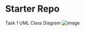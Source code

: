 # Starter Repo

Task 1 
UML Class Diagram
![image](https://github.com/xGiye/forage-lyft-starter-repo/assets/144524774/0623bfb5-1595-40bc-9c0f-2ff21ef0dc73)
